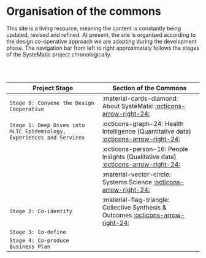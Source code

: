 # Organisation of the commons

This site is a living resource, meaning the content is constantly being updated, revised and refined. At present, the site is organised according to the design co-operative approach we are adopting during the development phase. The navigation bar from left to right approximately follows the stages of the SysteMatic project chronologically.

<br>
<br>

| Project Stage                                                         | Section of the Commons                                                                                                                       |
| --------------------------------------------------------------------- | -------------------------------------------------------------------------------------------------------------------------------------------- |
| `Stage 0: Convene the Design Cooperative`                             | :material-cards-diamond: About SysteMatic [:octicons-arrow-right-24:](about.md)                                                              |
| `Stage 1: Deep Dives into MLTC Epidemiology, Experiences and Services`| :octicons-graph-24: Health Intelligence (Quantitative data) [:octicons-arrow-right-24:](health-intelligence/health-intelligence-overview.md) |
|                                                                       | :octicons-person-16: People Insights (Qualitative data) [:octicons-arrow-right-24:](people-insight/people-insight-overview.md)               |
|                                                                       | :material-vector-circle: Systems Science [:octicons-arrow-right-24:](systems-science/systems-science-overview.md)                            |
| `Stage 2: Co-identify`                                                | :material-flag-triangle: Collective Synthesis & Outcomes [:octicons-arrow-right-24:](collective-outcomes/collective-outcomes-overview.md)    |
| `Stage 3: Co-define`                                                  |                                                                                                                                              |
| `Stage 4: Co-produce Business Plan`                                   |                                                                                                                                              |  
